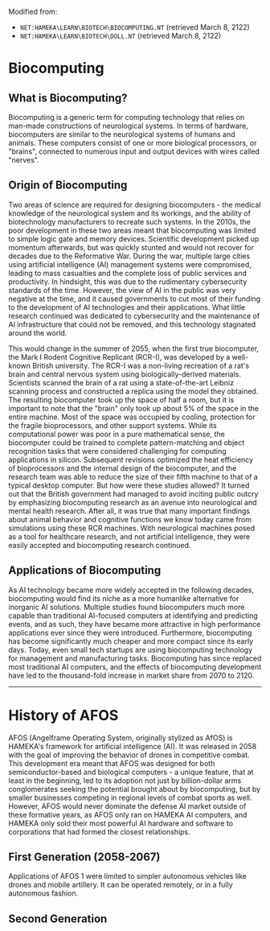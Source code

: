 Modified from:

- `NET:HAMEKA\LEARN\BIOTECH\BIOCOMPUTING.NT` (retrieved March 8, 2122)
- `NET:HAMEKA\LEARN\BIOTECH\DOLL.NT` (retrieved March 8, 2122)

# Biocomputing

## What is Biocomputing?

Biocomputing is a generic term for computing technology that relies on man-made constructions of neurological systems. In terms of hardware, biocomputers are similar to the neurological systems of humans and animals. These computers consist of one or more biological processors, or "brains", connected to numerous input and output devices with wires called "nerves".

## Origin of Biocomputing

Two areas of science are required for designing biocomputers - the medical knowledge of the neurological system and its workings, and the ability of biotechnology manufacturers to recreate such systems. In the 2010s, the poor development in these two areas meant that biocomputing was limited to simple logic gate and memory devices. Scientific development picked up momentum afterwards, but was quickly stunted and would not recover for decades due to the Reformative War. During the war, multiple large cities using artificial intelligence (AI) management systems were compromised, leading to mass casualties and the complete loss of public services and productivity. In hindsight, this was due to the rudimentary cybersecurity standards of the time. However, the view of AI in the public was very negative at the time, and it caused governments to cut most of their funding to the development of AI technologies and their applications. What little research continued was dedicated to cybersecurity and the maintenance of AI infrastructure that could not be removed, and this technology stagnated around the world.

This would change in the summer of 2055, when the first true biocomputer, the Mark I Rodent Cognitive Replicant (RCR-I), was developed by a well-known British university. The RCR-I was a non-living recreation of a rat's brain and central nervous system using biologically-derived materials. Scientists scanned the brain of a rat using a state-of-the-art Leibniz scanning process and constructed a replica using the model they obtained. The resulting biocomputer took up the space of half a room, but it is important to note that the "brain" only took up about 5% of the space in the entire machine. Most of the space was occupied by cooling, protection for the fragile bioprocessors, and other support systems. While its computational power was poor in a pure mathematical sense, the biocomputer could be trained to complete pattern-matching and object recognition tasks that were considered challenging for computing applications in silicon. Subsequent revisions optimized the heat efficiency of bioprocessors and the internal design of the biocomputer, and the research team was able to reduce the size of their fifth machine to that of a typical desktop computer. But how were these studies allowed? It turned out that the British government had managed to avoid inciting public outcry by emphasizing biocomputing research as an avenue into neurological and mental health research. After all, it was true that many important findings about animal behavior and cognitive functions we know today came from simulations using these RCR machines. With neurological machines posed as a tool for healthcare research, and not artificial intelligence, they were easily accepted and biocomputing research continued.

## Applications of Biocomputing

As AI technology became more widely accepted in the following decades, biocomputing would find its niche as a more humanlike alternative for inorganic AI solutions. Multiple studies found biocomputers much more capable than traditional AI-focused computers at identifying and predicting events, and as such, they have became more attractive in high performance applications ever since they were introduced. Furthermore, biocomputing has become significantly much cheaper and more compact since its early days. Today, even small tech startups are using biocomputing technology for management and manufacturing tasks. Biocomputing has since replaced most traditional AI computers, and the effects of biocomputing development have led to the thousand-fold increase in market share from 2070 to 2120.

- - -

# History of AFOS

AFOS (Angelframe Operating System, originally stylized as AfOS) is HAMEKA's framework for artificial intelligence (AI). It was released in 2058 with the goal of improving the behavior of drones in competitive combat. This development era meant that AFOS was designed for both semiconductor-based and biological computers - a unique feature, that at least in the beginning, led to its adoption not just by billion-dollar arms conglomerates seeking the potential brought about by biocomputing, but by smaller businesses competing in regional levels of combat sports as well. However, AFOS would never dominate the defense AI market outside of these formative years, as AFOS only ran on HAMEKA AI computers, and HAMEKA only sold their most powerful AI hardware and software to corporations that had formed the closest relationships.

## First Generation (2058-2067)

Applications of AFOS 1 were limited to simpler autonomous vehicles like drones and mobile artillery. It can be operated remotely, or in a fully autonomous fashion.

## Second Generation

